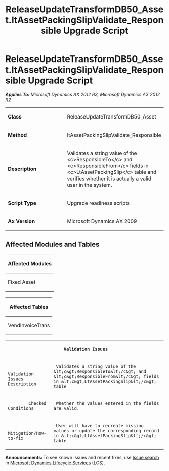 ﻿---
title: ReleaseUpdateTransformDB50_Asset.ltAssetPackingSlipValidate_Responsible Upgrade Script
TOCTitle: ReleaseUpdateTransformDB50_Asset.ltAssetPackingSlipValidate_Responsible Upgrade Script
ms:assetid: 7bd43b88-324b-a060-edb5-a6451097607c
ms:mtpsurl: https://msdn.microsoft.com/en-us/library/JJ719455(v=AX.60)
ms:contentKeyID: 49709245
ms.date: 05/18/2015
mtps_version: v=AX.60
---

# ReleaseUpdateTransformDB50\_Asset.ltAssetPackingSlipValidate\_Responsible Upgrade Script 


_**Applies To:** Microsoft Dynamics AX 2012 R3, Microsoft Dynamics AX 2012 R2_

<table>
<colgroup>
<col style="width: 50%" />
<col style="width: 50%" />
</colgroup>
<tbody>
<tr class="odd">
<td><p><strong>Class</strong></p></td>
<td><p>ReleaseUpdateTransformDB50_Asset</p></td>
</tr>
<tr class="even">
<td><p><strong>Method</strong></p></td>
<td><p>ltAssetPackingSlipValidate_Responsible</p></td>
</tr>
<tr class="odd">
<td><p><strong>Description</strong></p></td>
<td><p>Validates a string value of the &lt;c&gt;ResponsibleTo&lt;/c&gt; and &lt;c&gt;ResponsibleFrom&lt;/c&gt; fields in &lt;c&gt;LtAssetPackingSlip&lt;/c&gt; table and verifies whether it is actually a valid user in the system.</p></td>
</tr>
<tr class="even">
<td><p><strong>Script Type</strong></p></td>
<td><p>Upgrade readiness scripts</p></td>
</tr>
<tr class="odd">
<td><p><strong>Ax Version</strong></p></td>
<td><p>Microsoft Dynamics AX 2009</p></td>
</tr>
</tbody>
</table>


## Affected Modules and Tables

<table>
<colgroup>
<col style="width: 100%" />
</colgroup>
<thead>
<tr class="header">
<th><p>Affected Modules</p></th>
</tr>
</thead>
<tbody>
<tr class="odd">
<td><p>Fixed Asset</p></td>
</tr>
</tbody>
</table>


<table>
<colgroup>
<col style="width: 100%" />
</colgroup>
<thead>
<tr class="header">
<th><p>Affected Tables</p></th>
</tr>
</thead>
<tbody>
<tr class="odd">
<td><p>VendInvoiceTrans</p></td>
</tr>
</tbody>
</table>


<table xmlns="http://www.w3.org/1999/xhtml">
              <tr><th colspan="2">
		
   <p>
   
	 Validation Issues
  </p>
  </th></tr>
              <tr><td>
		
   <p>
   
	 
            Validation Issues Description
          
  </p>
  </td><td>
		
   <p>
   
	 Validates a string value of the &lt;c&gt;ResponsibleTo&lt;/c&gt; and &lt;c&gt;ResponsibleFrom&lt;/c&gt; fields in &lt;c&gt;LtAssetPackingSlip&lt;/c&gt; table
  </p>
  </td></tr>
              <tr><td>
		
   <p>
   
	 
            Checked Conditions
          
  </p>
  </td><td>
		
   <p>
   
	 Whether the values entered in the fields are valid.
  </p>
  </td></tr>
              <tr><td>
		
   <p>
   
	 
            Mitigation/How-to-fix
          
  </p>
  </td><td>
		
   <p>
   
	 User will have to recreate missing values or update the corresponding record in &lt;c&gt;LtAssetPackingSlip&lt;/c&gt; table
  </p>
  </td></tr>
            </table>

  
**Announcements:** To see known issues and recent fixes, use [Issue search](http://go.microsoft.com/fwlink/?linkid=389258) in [Microsoft Dynamics Lifecycle Services](http://go.microsoft.com/fwlink/?linkid=306505) (LCS).

